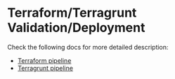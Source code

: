 # Terraform/Terragrunt Validation/Deployment

Check the following docs for more detailed description:

* [Terraform pipeline](terraform.md)
* [Terragrunt pipeline](terragrunt.md)

